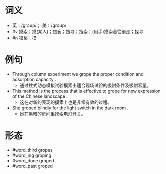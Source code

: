 # 词义
- 英：/ɡrəʊp/； 美：/ɡroʊp/
- #v 摸索；摸(某人)；猥亵；搜寻；搜索；(用手)摸索着往前走；探寻
- #n 猥亵；摸
# 例句
- Through column experiment we grope the proper condition and adsorption capacity .
	- 通过柱式动态模拟试验摸索出适合现场试验的吸附条件及吸附容量。
- This method is the process that is effective to grope for new expression of the Chinese landscape .
	- 这在对新的表现的摸索上也是非常有效的过程。
- She groped blindly for the light switch in the dark room .
	- 她在黑暗的房间里摸索电灯开关。
# 形态
- #word_third gropes
- #word_ing groping
- #word_done groped
- #word_past groped
